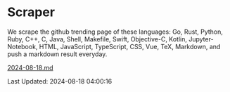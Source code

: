 # Scraper

We scrape the github trending page of these languages: Go, Rust, Python, Ruby, C++, C, Java, Shell, Makefile, Swift, Objective-C, Kotlin, Jupyter-Notebook, HTML, JavaScript, TypeScript, CSS, Vue, TeX, Markdown, and push a markdown result everyday.

[2024-08-18.md](https://github.com/yangwenmai/github-trending-backup/blob/master/2024-08-18.md)

Last Updated: 2024-08-18 04:00:16